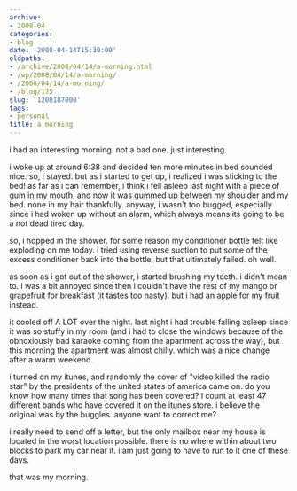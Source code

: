 ```yaml
---
archive:
- 2008-04
categories:
- blog
date: '2008-04-14T15:30:00'
oldpaths:
- /archive/2008/04/14/a-morning.html
- /wp/2008/04/14/a-morning/
- /2008/04/14/a-morning/
- /blog/175
slug: '1208187000'
tags:
- personal
title: a morning
---
```


i had an interesting morning. not a bad one. just interesting.

i woke up at around 6:38 and decided ten more minutes in bed sounded nice.
so, i stayed. but as i started to get up, i realized i was sticking to the
bed! as far as i can remember, i think i fell asleep last night with
a piece of gum in my mouth, and now it was gummed up between my shoulder
and my bed. none in my hair thankfully. anyway, i wasn't too bugged,
especially since i had woken up without an alarm, which always means its
going to be a not dead tired day.

so, i hopped in the shower. for some reason my conditioner bottle felt
like exploding on me today. i tried using reverse suction to put some of
the excess conditioner back into the bottle, but that ultimately failed.
oh well.

as soon as i got out of the shower, i started brushing my teeth. i didn't
mean to. i was a bit annoyed since then i couldn't have the rest of my
mango or grapefruit for breakfast (it tastes too nasty). but i had an
apple for my fruit instead.

it cooled off A LOT over the night. last night i had trouble falling
asleep since it was so stuffy in my room (and i had to close the windows
because of the obnoxiously bad karaoke coming from the apartment across
the way), but this morning the apartment was almost chilly. which was
a nice change after a warm weekend.

i turned on my itunes, and randomly the cover of "video killed the radio
star" by the presidents of the united states of america came on. do you
know how many times that song has been covered? i count at least 47
different bands who have covered it on the itunes store. i believe the
original was by the buggles. anyone want to correct me?

i really need to send off a letter, but the only mailbox near my house is
located in the worst location possible. there is no where within about two
blocks to park my car near it. i am just going to have to run to it one of
these days.

that was my morning.

